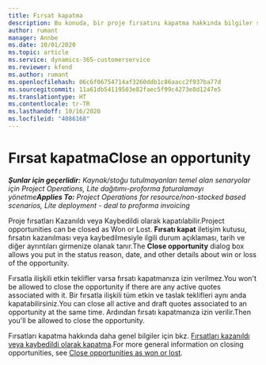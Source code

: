 ```yaml
---
title: Fırsat kapatma
description: Bu konuda, bir proje fırsatını kapatma hakkında bilgiler sağlanmaktadır.
author: rumant
manager: Annbe
ms.date: 10/01/2020
ms.topic: article
ms.service: dynamics-365-customerservice
ms.reviewer: kfend
ms.author: rumant
ms.openlocfilehash: 06c6f06754714af3260ddb1c86aacc2f937ba77d
ms.sourcegitcommit: 11a61db54119503e82faec5f99c4273e8d1247e5
ms.translationtype: HT
ms.contentlocale: tr-TR
ms.lasthandoff: 10/16/2020
ms.locfileid: "4086168"
---
```

# <a name="close-an-opportunity"></a><span data-ttu-id="a0942-103">Fırsat kapatma</span><span class="sxs-lookup"><span data-stu-id="a0942-103">Close an opportunity</span></span>

<span data-ttu-id="a0942-104">_**Şunlar için geçerlidir:** Kaynak/stoğu tutulmayanları temel alan senaryolar için Project Operations, Lite dağıtımı-proforma faturalamayı yönetme_</span><span class="sxs-lookup"><span data-stu-id="a0942-104">_**Applies To:** Project Operations for resource/non-stocked based scenarios, Lite deployment - deal to proforma invoicing_</span></span>

<span data-ttu-id="a0942-105">Proje fırsatları Kazanıldı veya Kaybedildi olarak kapatılabilir.</span><span class="sxs-lookup"><span data-stu-id="a0942-105">Project opportunities can be closed as Won or Lost.</span></span> <span data-ttu-id="a0942-106">**Fırsatı kapat** iletişim kutusu, fırsatın kazanılması veya kaybedilmesiyle ilgili durum açıklaması, tarih ve diğer ayrıntıları girmenize olanak tanır.</span><span class="sxs-lookup"><span data-stu-id="a0942-106">The **Close opportunity** dialog box allows you put in the status reason, date, and other details about win or loss of the opportunity.</span></span>

<span data-ttu-id="a0942-107">Fırsatla ilişkili etkin teklifler varsa fırsatı kapatmanıza izin verilmez.</span><span class="sxs-lookup"><span data-stu-id="a0942-107">You won't be allowed to close the opportunity if there are any active quotes associated with it.</span></span> <span data-ttu-id="a0942-108">Bir fırsatla ilişkili tüm etkin ve taslak teklifleri aynı anda kapatabilirsiniz.</span><span class="sxs-lookup"><span data-stu-id="a0942-108">You can close all active and draft quotes associated to an opportunity at the same time.</span></span> <span data-ttu-id="a0942-109">Ardından fırsatı kapatmanıza izin verilir.</span><span class="sxs-lookup"><span data-stu-id="a0942-109">Then you'll be allowed to close the opportunity.</span></span>

<span data-ttu-id="a0942-110">Fırsatları kapatma hakkında daha genel bilgiler için bkz. [Fırsatları kazanıldı veya kaybedildi olarak kapatma](https://docs.microsoft.com/dynamics365/sales-enterprise/close-opportunity-won-lost-sales).</span><span class="sxs-lookup"><span data-stu-id="a0942-110">For more general information on closing opportunities, see [Close opportunities as won or lost](https://docs.microsoft.com/dynamics365/sales-enterprise/close-opportunity-won-lost-sales).</span></span>
